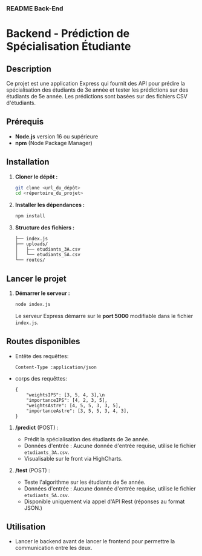 ### README Back-End

# Backend - Prédiction de Spécialisation Étudiante

## Description
Ce projet est une application Express qui fournit des API pour prédire la spécialisation des étudiants de 3e année et tester les prédictions sur des étudiants de 5e année. Les prédictions sont basées sur des fichiers CSV d'étudiants.

## Prérequis
- **Node.js** version 16 ou supérieure
- **npm** (Node Package Manager)

## Installation

1. **Cloner le dépôt :**
   ```bash
   git clone <url_du_dépôt>
   cd <répertoire_du_projet>
   ```

2. **Installer les dépendances :**
   ```bash
   npm install
   ```

3. **Structure des fichiers :**
   ```
   ├── index.js
   ├── uploads/
   │   ├── etudiants_3A.csv
   │   └── etudiants_5A.csv
   └── routes/
   ```

## Lancer le projet

1. **Démarrer le serveur :**
   ```bash
   node index.js
   ```
   
   Le serveur Express démarre sur le **port 5000** modifiable dans le fichier `index.js`.

## Routes disponibles
- Entête des requêttes: 
    ```
    Content-Type :application/json
    ```
- corps des requêttes: 
    ```
    {
        "weightsIPS": [3, 5, 4, 3],\n
        "importanceIPS": [4, 2, 3, 5],
        "weightsAstre": [4, 5, 5, 3, 3, 5],
        "importanceAstre": [3, 5, 5, 3, 4, 3],
    }
    ```
1. **/predict** (POST) : 
   - Prédit la spécialisation des étudiants de 3e année.
   - Données d'entrée : Aucune donnée d'entrée requise, utilise le fichier `etudiants_3A.csv`.
   - Visualisable sur le front via HighCharts.
   
2. **/test** (POST) :
   - Teste l'algorithme sur les étudiants de 5e année.
   - Données d'entrée : Aucune donnée d'entrée requise, utilise le fichier `etudiants_5A.csv`.
   - Disponible uniquement via appel d'API Rest (réponses au format JSON.)

## Utilisation
- Lancer le backend avant de lancer le frontend pour permettre la communication entre les deux.
